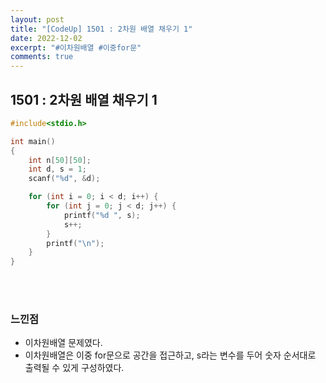 ```yaml
---
layout: post
title: "[CodeUp] 1501 : 2차원 배열 채우기 1"
date: 2022-12-02
excerpt: "#이차원배열 #이중for문"
comments: true
---
```


## 1501 : 2차원 배열 채우기 1<br>

```C
#include<stdio.h>

int main() 
{
    int n[50][50];
    int d, s = 1;
    scanf("%d", &d);

    for (int i = 0; i < d; i++) {
        for (int j = 0; j < d; j++) {
            printf("%d ", s);
            s++;
        }     
        printf("\n");
    }
}
```
<br>
<br>

### 느낀점 <br>
* 이차원배열 문제였다.
* 이차원배열은 이중 for문으로 공간을 접근하고, s라는 변수를 두어 숫자 순서대로 출력될 수 있게 구성하였다.
